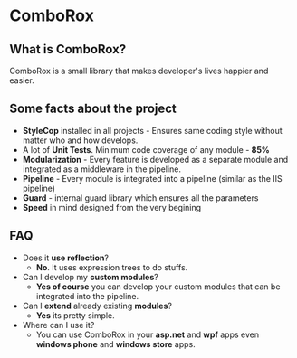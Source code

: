 ComboRox
========
## What is ComboRox?
ComboRox is a small library that makes developer's lives happier and easier.

## Some facts about the project
- **StyleCop** installed in all projects - Ensures same coding style without matter who and how develops.
- A lot of **Unit Tests**. Minimum code coverage of any module - **85%**
- **Modularization** - Every feature is developed as a separate module and integrated as a middleware in the pipeline.
- **Pipeline** - Every module is integrated into a pipeline (similar as the IIS pipeline)
- **Guard** - internal guard library which ensures all the parameters
- **Speed** in mind designed from the very begining

## FAQ
- Does it **use reflection**?
    -  **No**. It uses expression trees to do stuffs.
- Can I develop my **custom modules**?
    - **Yes of course** you can develop your custom modules that can be integrated into the pipeline.
- Can I **extend** already existing **modules**?
    - **Yes** its pretty simple.
- Where can I use it?
    - You can use ComboRox in your **asp.net** and **wpf** apps even **windows phone** and **windows store** apps.
